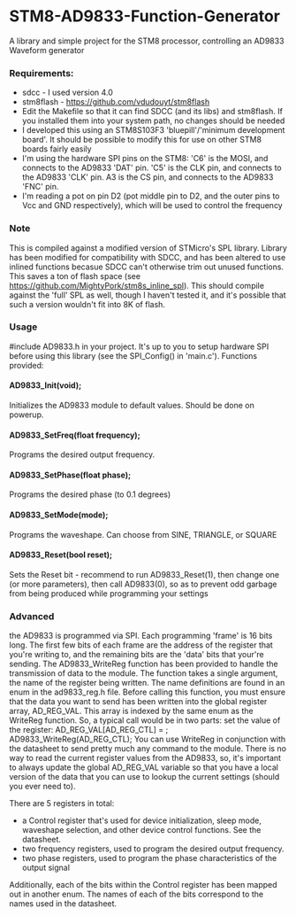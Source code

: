 # STM8-AD9833-Function-Generator
A library and simple project for the STM8 processor, controlling an AD9833 Waveform generator

### Requirements:
- sdcc - I used version 4.0
- stm8flash - https://github.com/vdudouyt/stm8flash
- Edit the Makefile so that it can find SDCC (and its libs) and stm8flash. If you installed them into your system path, no changes should be needed
- I developed this using an STM8S103F3 'bluepill'/'minimum development board'. It should be possible to modify this for use on other STM8 boards fairly easily
- I'm using the hardware SPI pins on the STM8: 'C6' is the MOSI, and connects to the AD9833 'DAT' pin. 'C5' is the CLK pin, and connects to the AD9833 'CLK' pin. A3 is the CS pin, and connects to the AD9833 'FNC' pin.
- I'm reading a pot on pin D2 (pot middle pin to D2, and the outer pins to Vcc and GND respectively), which will be used to control the frequency

### Note
This is compiled against a modified version of STMicro's SPL library. Library has been modified for compatibility with SDCC, and has been altered to use inlined functions becasue SDCC can't otherwise trim out unused functions. This saves a ton of flash space (see https://github.com/MightyPork/stm8s_inline_spl). This should compile against the 'full' SPL as well, though I haven't tested it, and it's possible that such a version wouldn't fit into 8K of flash.

### Usage
#include AD9833.h in your project. It's up to you to setup hardware SPI before using this library (see the SPI_Config() in 'main.c'). Functions provided:
#### AD9833_Init(void);
  Initializes the AD9833 module to default values. Should be done on powerup.
#### AD9833_SetFreq(float frequency);
  Programs the desired output frequency. 
#### AD9833_SetPhase(float phase);
  Programs the desired phase (to 0.1 degrees)
#### AD9833_SetMode(mode);
  Programs the waveshape. Can choose from SINE, TRIANGLE, or SQUARE
#### AD9833_Reset(bool reset);
  Sets the Reset bit - recommend to run AD9833_Reset(1), then change one (or more parameters), then call AD9833(0), so as to prevent odd garbage from being produced while programming your settings

### Advanced
the AD9833 is programmed via SPI. Each programming 'frame' is 16 bits long. The first few bits of each frame are the address of the register that you're writing to, and the remaining bits are the 'data' bits that your're sending.
The AD9833_WriteReg function has been provided to handle the transmission of data to the module. The function takes a single argument, the name of the register being written. The name definitions are found in an enum in the ad9833_reg.h file. Before calling this function, you must ensure that the data you want to send has been written into the global register array, AD_REG_VAL. This array is indexed by the same enum as the WriteReg function. So, a typical call would be in two parts:  set the value of the register: AD_REG_VAL[AD_REG_CTL] = <some data>; AD9833_WriteReg(AD_REG_CTL);
You can use WriteReg in conjunction with the datasheet to send pretty much any command to the module. 
  There is no way to read the current register values from the AD9833, so, it's important to always update the global AD_REG_VAL variable so that you have a local version of the data that you can use to lookup the current settings (should you ever need to).
  
There are 5 registers in total: 
- a Control register that's used for device initialization, sleep mode, waveshape selection, and other device control functions. See the datasheet.
- two frequency registers, used to program the desired output frequency.
- two phase registers, used to program the phase characteristics of the output signal

Additionally, each of the bits within the Control register has been mapped out in another enum. The names of each of the bits correspond to the names used in the datasheet.
